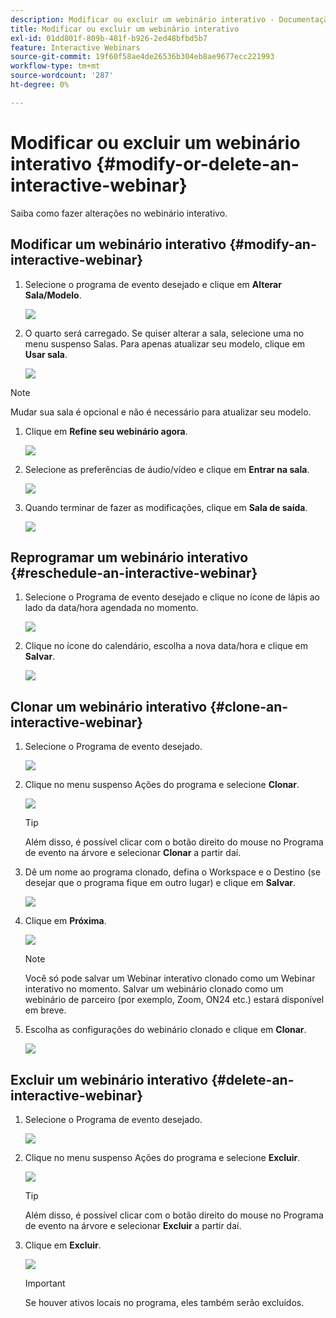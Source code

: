 ```yaml
---
description: Modificar ou excluir um webinário interativo - Documentação do Marketo - Documentação do produto
title: Modificar ou excluir um webinário interativo
exl-id: 01dd801f-809b-481f-b926-2ed48bfbd5b7
feature: Interactive Webinars
source-git-commit: 19f60f58ae4de26536b304eb8ae9677ecc221993
workflow-type: tm+mt
source-wordcount: '287'
ht-degree: 0%

---
```


# Modificar ou excluir um webinário interativo {#modify-or-delete-an-interactive-webinar}

Saiba como fazer alterações no webinário interativo.

## Modificar um webinário interativo {#modify-an-interactive-webinar}

1. Selecione o programa de evento desejado e clique em **Alterar Sala/Modelo**.

   ![](assets/modify-or-delete-an-interactive-webinar-1.png)

1. O quarto será carregado. Se quiser alterar a sala, selecione uma no menu suspenso Salas. Para apenas atualizar seu modelo, clique em **Usar sala**.

   ![](assets/modify-or-delete-an-interactive-webinar-2.png)

>[!NOTE]
>
>Mudar sua sala é opcional e não é necessário para atualizar seu modelo.

1. Clique em **Refine seu webinário agora**.

   ![](assets/modify-or-delete-an-interactive-webinar-3.png)

1. Selecione as preferências de áudio/vídeo e clique em **Entrar na sala**.

   ![](assets/modify-or-delete-an-interactive-webinar-4.png)

1. Quando terminar de fazer as modificações, clique em **Sala de saída**.

   ![](assets/modify-or-delete-an-interactive-webinar-5.png)

## Reprogramar um webinário interativo {#reschedule-an-interactive-webinar}

1. Selecione o Programa de evento desejado e clique no ícone de lápis ao lado da data/hora agendada no momento.

   ![](assets/modify-or-delete-an-interactive-webinar-6.png)

1. Clique no ícone do calendário, escolha a nova data/hora e clique em **Salvar**.

   ![](assets/modify-or-delete-an-interactive-webinar-7.png)

## Clonar um webinário interativo {#clone-an-interactive-webinar}

1. Selecione o Programa de evento desejado.

   ![](assets/modify-or-delete-an-interactive-webinar-8.png)

1. Clique no menu suspenso Ações do programa e selecione **Clonar**.

   ![](assets/modify-or-delete-an-interactive-webinar-9.png)

   >[!TIP]
   >
   >Além disso, é possível clicar com o botão direito do mouse no Programa de evento na árvore e selecionar **Clonar** a partir daí.

1. Dê um nome ao programa clonado, defina o Workspace e o Destino (se desejar que o programa fique em outro lugar) e clique em **Salvar**.

   ![](assets/modify-or-delete-an-interactive-webinar-10.png)

1. Clique em **Próxima**.

   ![](assets/modify-or-delete-an-interactive-webinar-11.png)

   >[!NOTE]
   >
   >Você só pode salvar um Webinar interativo clonado como um Webinar interativo no momento. Salvar um webinário clonado como um webinário de parceiro (por exemplo, Zoom, ON24 etc.) estará disponível em breve.

1. Escolha as configurações do webinário clonado e clique em **Clonar**.

   ![](assets/modify-or-delete-an-interactive-webinar-12.png)

## Excluir um webinário interativo {#delete-an-interactive-webinar}

1. Selecione o Programa de evento desejado.

   ![](assets/modify-or-delete-an-interactive-webinar-13.png)

1. Clique no menu suspenso Ações do programa e selecione **Excluir**.

   ![](assets/modify-or-delete-an-interactive-webinar-14.png)

   >[!TIP]
   >
   >Além disso, é possível clicar com o botão direito do mouse no Programa de evento na árvore e selecionar **Excluir** a partir daí.

1. Clique em **Excluir**.

   ![](assets/modify-or-delete-an-interactive-webinar-15.png)

   >[!IMPORTANT]
   >
   >Se houver ativos locais no programa, eles também serão excluídos.
